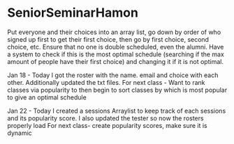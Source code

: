 # SeniorSeminarHamon 
Put everyone and their choices into an array list, go down by order of who signed up first to get their first choice, then go by first choice, second choice, etc.
Ensure that no one is double scheduled, even the alumni.
Have a system to check if this is the most optimal schedule (searching if the max amount of people have their first choice) and changing it if it is not optimal.

Jan 18 - Today I got the roster with the name. email and choice with each other. Additionally updated the txt files. 
For next class - Want to rank classes via popularity to then begin to sort classes by which is most popular to give an optimal schedule

Jan 22 - Today I created a sessions Arraylist to keep track of each sessions and its popularity score. I also updated the tester so now the rosters properly load
For next class- create popularity scores, make sure it is dynamic
